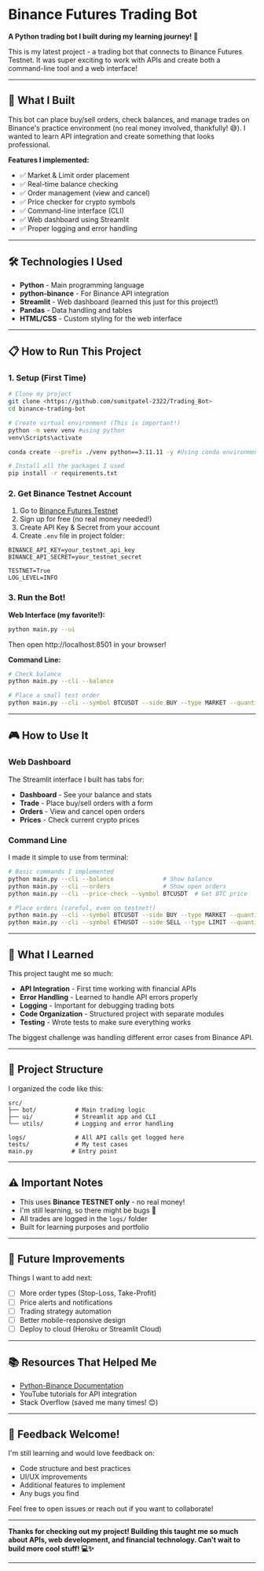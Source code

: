 # Binance Futures Trading Bot

**A Python trading bot I built during my learning journey! 🚀**

This is my latest project - a trading bot that connects to Binance Futures Testnet. It was super exciting to work with APIs and create both a command-line tool and a web interface!

***

## 🎯 What I Built

This bot can place buy/sell orders, check balances, and manage trades on Binance's practice environment (no real money involved, thankfully! 😅). I wanted to learn API integration and create something that looks professional.

**Features I implemented:**

- ✅ Market \& Limit order placement
- ✅ Real-time balance checking
- ✅ Order management (view and cancel)
- ✅ Price checker for crypto symbols
- ✅ Command-line interface (CLI)
- ✅ Web dashboard using Streamlit
- ✅ Proper logging and error handling

***

## 🛠️ Technologies I Used

- **Python** - Main programming language
- **python-binance** - For Binance API integration
- **Streamlit** - Web dashboard (learned this just for this project!)
- **Pandas** - Data handling and tables
- **HTML/CSS** - Custom styling for the web interface

***

## 📋 How to Run This Project

### 1. Setup (First Time)

```bash
# Clone my project
git clone <https://github.com/sumitpatel-2322/Trading_Bot>
cd binance-trading-bot

# Create virtual environment (This is important!)
python -m venv venv #using python
venv\Scripts\activate  

conda create --prefix ./venv python==3.11.11 -y #Using conda environment

# Install all the packages I used
pip install -r requirements.txt
```

### 2. Get Binance Testnet Account

1. Go to [Binance Futures Testnet](https://testnet.binancefuture.com/)
2. Sign up for free (no real money needed!)
3. Create API Key \& Secret from your account
4. Create `.env` file in project folder:
```env
BINANCE_API_KEY=your_testnet_api_key
BINANCE_API_SECRET=your_testnet_secret

TESTNET=True
LOG_LEVEL=INFO
```


### 3. Run the Bot!

**Web Interface (my favorite!):**

```bash
python main.py --ui
```

Then open http://localhost:8501 in your browser!

**Command Line:**

```bash
# Check balance
python main.py --cli --balance

# Place a small test order
python main.py --cli --symbol BTCUSDT --side BUY --type MARKET --quantity 0.001
```


***

## 🎮 How to Use It

### Web Dashboard

The Streamlit interface I built has tabs for:

- **Dashboard** - See your balance and stats
- **Trade** - Place buy/sell orders with a form
- **Orders** - View and cancel open orders
- **Prices** - Check current crypto prices


### Command Line

I made it simple to use from terminal:

```bash
# Basic commands I implemented
python main.py --cli --balance              # Show balance
python main.py --cli --orders               # Show open orders  
python main.py --cli --price-check --symbol BTCUSDT  # Get BTC price

# Place orders (careful, even on testnet!)
python main.py --cli --symbol BTCUSDT --side BUY --type MARKET --quantity 0.001
python main.py --cli --symbol ETHUSDT --side SELL --type LIMIT --quantity 0.1 --price 3000
```


***

## 🧠 What I Learned

This project taught me so much:

- **API Integration** - First time working with financial APIs
- **Error Handling** - Learned to handle API errors properly
- **Logging** - Important for debugging trading bots
- **Code Organization** - Structured project with separate modules
- **Testing** - Wrote tests to make sure everything works

The biggest challenge was handling different error cases from Binance API.

***

## 📁 Project Structure

I organized the code like this:

```
src/
├── bot/           # Main trading logic
├── ui/            # Streamlit app and CLI 
└── utils/         # Logging and error handling

logs/              # All API calls get logged here
tests/             # My test cases
main.py           # Entry point
```


***

## ⚠️ Important Notes

- This uses **Binance TESTNET only** - no real money!
- I'm still learning, so there might be bugs 🐛
- All trades are logged in the `logs/` folder
- Built for learning purposes and portfolio

***

## 🚀 Future Improvements

Things I want to add next:

- [ ] More order types (Stop-Loss, Take-Profit)
- [ ] Price alerts and notifications
- [ ] Trading strategy automation
- [ ] Better mobile-responsive design
- [ ] Deploy to cloud (Heroku or Streamlit Cloud)

***

## 📚 Resources That Helped Me

- [Python-Binance Documentation](https://github.com/sammchardy/python-binance)
- YouTube tutorials for API integration
- Stack Overflow (saved me many times! 😊)

***

## 🤝 Feedback Welcome!

I'm still learning and would love feedback on:

- Code structure and best practices
- UI/UX improvements
- Additional features to implement
- Any bugs you find

Feel free to open issues or reach out if you want to collaborate!

***

**Thanks for checking out my project! Building this taught me so much about APIs, web development, and financial technology. Can't wait to build more cool stuff! 💻✨**

***
